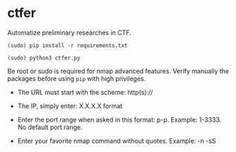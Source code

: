 # ctfer
Automatize preliminary researches in CTF.

`(sudo) pip install -r requirements.txt`

`(sudo) python3 ctfer.py`

Be root or sudo is required for nmap advanced features. Verify manually the packages before using `pip` with high privileges.

- The URL must start with the scheme: http(s)://

- The IP, simply enter: X.X.X.X format

- Enter the port range when asked in this format: p-p. Example: 1-3333. No default port range.

- Enter your favorite nmap command without quotes. Example: -n -sS

